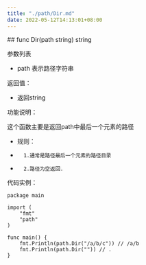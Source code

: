```yaml
---
title: "./path/Dir.md"
date: 2022-05-12T14:13:01+08:00
---
```

﻿## func Dir(path string) string

参数列表

- path 表示路径字符串 


返回值：

- 返回string

功能说明：

这个函数主要是返回path中最后一个元素的路径
- 规则：
-		1.通常是路径最后一个元素的路径目录
-		2.路径为空返回.



代码实例：
~~~
package main

import (
	"fmt"
	"path"
)

func main() {
	fmt.Println(path.Dir("/a/b/c")) // /a/b
	fmt.Println(path.Dir("")) // .
}

~~~